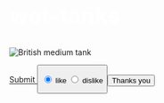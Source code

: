 <style>

  .white-text {
    color: white;
  }
  
    h2 {
  font-size: 40px;
}
  
  

  
  .thin-red-border { 
    border-color：white; 
    border-width：2px; 
    border-style：solid; 
  } 
  
  
  
  
  
  
  

</style>

<h2 class="white-text"> wot-tanks</h2>
<img src="https://static-ptl-us.gcdn.co/dcont/fb/image/ontrack_header_684x280.png" alt="British medium tank ">
 
<a href="https://worldoftanks.asia/zh-tw/">Submit</button> <button type="Official website" ></a>

<form action="/submit-cat-photo">

  <label><input type="radio" name="like-dislike" checked> like</label>
  <label><input type="radio" name="like-dislike"> dislike</label>
  
  <button type="submit">Thanks you</button>
  </form>
